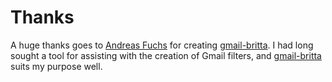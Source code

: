 Thanks
======

A huge thanks goes to [Andreas Fuchs](https://github.com/antifuchs) for
creating [gmail-britta](https://github.com/antifuchs/gmail-britta). I had long
sought a tool for assisting with the creation of Gmail filters, and
[gmail-britta](https://github.com/antifuchs/gmail-britta) suits my purpose well.
